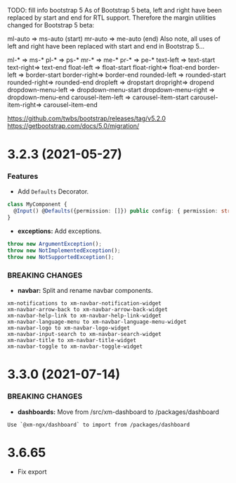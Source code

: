
TODO: fill info
bootstrap 5
As of Bootstrap 5 beta, left and right have been replaced by start and end for RTL support. Therefore the margin utilities changed for Bootstrap 5 beta:

ml-auto => ms-auto (start)
mr-auto => me-auto (end)
Also note, all uses of left and right have been replaced with start and end in Bootstrap 5...

ml-* => ms-*
pl-* => ps-*
mr-* => me-*
pr-* => pe-*
text-left => text-start
text-right=> text-end
float-left => float-start
float-right=> float-end
border-left => border-start
border-right=> border-end
rounded-left => rounded-start
rounded-right=> rounded-end
dropleft => dropstart
dropright=> dropend
dropdown-menu-left => dropdown-menu-start
dropdown-menu-right => dropdown-menu-end
carousel-item-left => carousel-item-start
carousel-item-right=> carousel-item-end


https://github.com/twbs/bootstrap/releases/tag/v5.2.0
https://getbootstrap.com/docs/5.0/migration/



# 3.2.3 (2021-05-27)

### Features

* Add `Defaults` Decorator.

```ts
class MyComponent {
  @Input() @Defaults({permission: []}) public config: { permission: string[] };
}
```

* **exceptions:** Add exceptions.

```ts
throw new ArgumentException();
throw new NotImplementedException();
throw new NotSupportedException();
```

### BREAKING CHANGES

* **navbar:** Split and rename navbar components.

```text
xm-notifications to xm-navbar-notification-widget
xm-navbar-arrow-back to xm-navbar-arrow-back-widget
xm-navbar-help-link to xm-navbar-help-link-widget
xm-navbar-language-menu to xm-navbar-language-menu-widget
xm-navbar-logo to xm-navbar-logo-widget
xm-navbar-input-search to xm-navbar-search-widget
xm-navbar-title to xm-navbar-title-widget
xm-navbar-toggle to xm-navbar-toggle-widget
```

# 3.3.0 (2021-07-14)

### BREAKING CHANGES

* **dashboards:** Move from /src/xm-dashboard to /packages/dashboard

```text
Use `@xm-ngx/dashboard` to import from /packages/dashboard
```

# 3.6.65
- Fix export